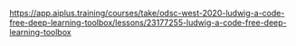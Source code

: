 https://app.aiplus.training/courses/take/odsc-west-2020-ludwig-a-code-free-deep-learning-toolbox/lessons/23177255-ludwig-a-code-free-deep-learning-toolbox